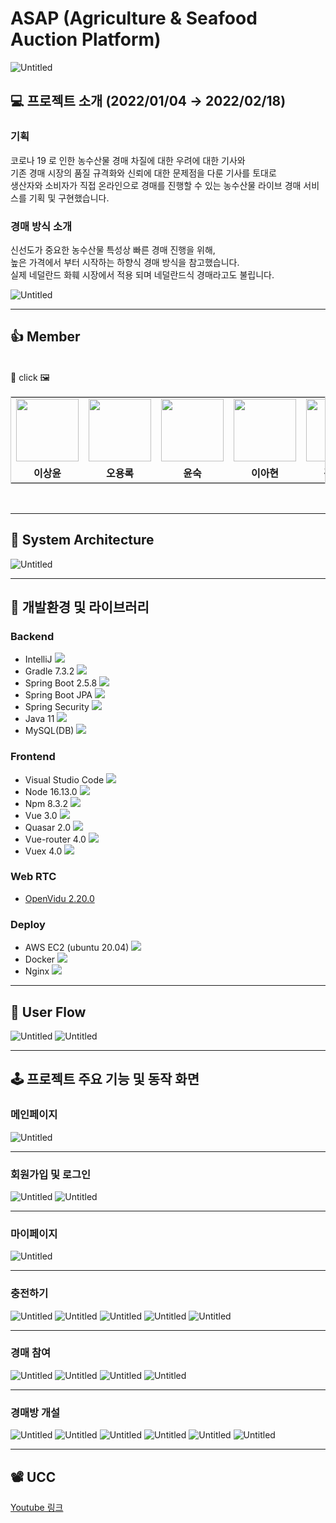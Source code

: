 # ASAP (Agriculture &amp; Seafood Auction Platform)

![Untitled](https://user-images.githubusercontent.com/18694745/159391077-70118cdf-2ffa-44a5-9564-2a26af7ce07f.png)

## 💻 프로젝트 소개 (2022/01/04 → 2022/02/18)

### 기획

코로나 19 로 인한 농수산물 경매 차질에 대한 우려에 대한 기사와 \
기존 경매 시장의 품질 규격화와 신뢰에 대한 문제점을 다룬 기사를 토대로 \
생산자와 소비자가 직접 온라인으로 경매를 진행할 수 있는 농수산물 라이브 경매 서비스를 기획 및 구현했습니다.

### 경매 방식 소개

신선도가 중요한 농수산물 특성상 빠른 경매 진행을 위해, \
높은 가격에서 부터 시작하는 하향식 경매 방식을 참고했습니다. \
실제 네덜란드 화훼 시장에서 적용 되며 네덜란드식 경매라고도 불립니다.

![Untitled](https://user-images.githubusercontent.com/18694745/159390570-2fba76b5-aa32-40aa-90e5-4bce452c9368.png)

---

## :+1: Member

</br>
📌 click 🖼️
<table style="border:1px solid #4444">
<tr> 
<td align="center" width="120px"><a href="https://github.com/dltkddbs"><img src="https://avatars.githubusercontent.com/u/38884368?v=4" width="100px"></a></td>
<td align="center" width="120px"><a href="https://github.com/ohyr"><img src="https://avatars.githubusercontent.com/u/18694745?v=4" width="100px"></a></td>
<td align="center" width="120px"><a href="https://github.com/djs02027"><img src="https://avatars.githubusercontent.com/u/42508120?v=4" width="100px"></a></td>
<td align="center" width="120px"><a href="https://github.com/alskal1"><img src="https://avatars.githubusercontent.com/u/48577694?v=4" width="100px"></a></td>
<td align="center" width="120px"><a href="https://github.com/EoJin-Kim"><img src="https://avatars.githubusercontent.com/u/62640679?v=4" width="100px"></a></td>
</tr>
<tr style="font-weight:bold">
<td align="center"> 이상윤 </td>
<td align="center"> 오용록 </td>
<td align="center"> 윤숙 </td>
<td align="center"> 이아현 </td>
<td align="center"> 김어진 </td>
</tr>
</table>
</br>

---

## 📝 System Architecture
![Untitled](https://user-images.githubusercontent.com/18694745/159391336-a2327745-69ee-479a-a3d6-9b9f87e37194.png)

---

## 🎨 개발환경 및 라이브러리

### Backend

- IntelliJ <img src="https://img.shields.io/badge/IntelliJ IDEA-000000?style=flat-square&logo=IntelliJIDEA&logoColor=white"/>
- Gradle 7.3.2 <img src="https://img.shields.io/badge/Gradle-7.3.2-6DB33F?style=flat-square&logo=Gradle&logoColor=white"/>
- Spring Boot 2.5.8 <img src="https://img.shields.io/badge/Spring Boot-2.5.8-6DB33F?style=flat-square&logo=Spring Boot&logoColor=white"/>
- Spring Boot JPA <img src="https://img.shields.io/badge/Spring Boot JPA-2.5.8-6DB33F?style=flat-square&logo=SpringBootJPA&logoColor=white"/>
- Spring Security <img src="https://img.shields.io/badge/Spring Security-6DB33F?style=flat-square&logo=SpringSecurity&logoColor=white"/>
- Java 11 <img src="https://img.shields.io/badge/Java-11-007396?style=flat&logo=Java&logoColor=white"/>
- MySQL(DB) <img src="https://img.shields.io/badge/MySQL-4479A1?style=flat-square&logo=MySQL&logoColor=white"/>
    
### Frontend

- Visual Studio Code <img src="https://img.shields.io/badge/Visual Studio Code-007ACC?style=flat-square&logo=Visual Studio Code&logoColor=white"/>
- Node 16.13.0 <img src="https://img.shields.io/badge/Node-16.13.0-339933?style=flat-square&logo=Node.js&logoColor=white"/>
- Npm 8.3.2 <img src="https://img.shields.io/badge/Npm-8.3.2-CB3837?style=flat-square&logo=Npm&logoColor=white"/>
- Vue 3.0 <img src="https://img.shields.io/badge/Vue-3.0-4FC08D?style=flat-square&logo=Vue.js&logoColor=white"/>
- Quasar 2.0 <img src="https://img.shields.io/badge/Quasar-2.0-1976D2?style=flat-square&logo=Quasar&logoColor=white"/>
- Vue-router 4.0 <img src="https://img.shields.io/badge/Vue router-4.0-6DB33F?style=flat-square&logo=Vue.js&logoColor=white"/>
- Vuex 4.0 <img src="https://img.shields.io/badge/Vuex-4.0-4FC08D?style=flat-square&logo=Vue.js&logoColor=white"/>
    
### Web RTC

- [OpenVidu 2.20.0](https://openvidu.io/)

### Deploy

- AWS EC2 (ubuntu 20.04) <img src="https://img.shields.io/badge/AWS-232F3E?style=flat-square&logo=amazon aws&logoColor=white"/>
- Docker <img src="https://img.shields.io/badge/Docker-2496ED?style=flat-square&logo=Docker&logoColor=white"/>
- Nginx <img src="https://img.shields.io/badge/NGINX-009639?style=flat-square&logo=NGINX&logoColor=white"/>

---

## 🚚 User Flow

![Untitled](https://user-images.githubusercontent.com/18694745/159393021-e8661391-6187-4c65-96e1-dba1ddd27ae0.png)
![Untitled](https://user-images.githubusercontent.com/18694745/159393155-6d98b11c-9b87-4da4-afde-2b2cbdbef066.png)

---

## 🕹 프로젝트 주요 기능 및 동작 화면

### 메인페이지

![Untitled](https://user-images.githubusercontent.com/18694745/159393964-86ce7eb7-e39d-4be1-844f-8fc26730be43.png)

---

### 회원가입 및 로그인

![Untitled](https://user-images.githubusercontent.com/18694745/159394034-9e8217d4-a92d-4b0a-9b43-52f681eb47ac.png)
![Untitled](https://user-images.githubusercontent.com/18694745/159394082-d693c08e-3ba3-4f02-8d1e-e4623c50889c.png)

---

### 마이페이지

![Untitled](https://user-images.githubusercontent.com/18694745/159394109-ce2b95f9-96ef-492b-ae79-15416bfdaed3.png)

---

### 충전하기

![Untitled](https://user-images.githubusercontent.com/18694745/159394143-db304ffb-7142-402a-8442-2f672eb34685.png)
![Untitled](https://user-images.githubusercontent.com/18694745/159394198-f4bcbc87-14d5-47b2-842a-4044312a3695.png)
![Untitled](https://user-images.githubusercontent.com/18694745/159394201-88786217-1fa6-4d48-be96-2dae6ef1f4f6.png)
![Untitled](https://user-images.githubusercontent.com/18694745/159394206-d6cf2249-c52d-4226-a06c-496d5cb748c3.png)
![Untitled](https://user-images.githubusercontent.com/18694745/159394212-ec9a6aa9-6601-4d1f-884d-ac77f6362bd2.png)

---

### 경매 참여

![Untitled](https://user-images.githubusercontent.com/18694745/159394296-6df6efea-b4ac-49da-a059-33cdd0d4e86f.png)
![Untitled](https://user-images.githubusercontent.com/18694745/159394301-aa11f28d-e0d1-4303-ad65-58ed905a2655.png)
![Untitled](https://user-images.githubusercontent.com/18694745/159394307-41b1e219-e8f3-4dd1-8471-644b1e6715b1.png)
![Untitled](https://user-images.githubusercontent.com/18694745/159394310-3d02de2f-9ca1-4801-8739-36794ba02bb5.png)

---

### 경매방 개설

![Untitled](https://user-images.githubusercontent.com/18694745/159394374-49191686-b4cf-4a5f-bda3-3a21cd14220d.png)
![Untitled](https://user-images.githubusercontent.com/18694745/159394383-ae7b1431-ee5d-47f8-ad0e-00756ae3ef94.png)
![Untitled](https://user-images.githubusercontent.com/18694745/159394388-96489781-07c1-4783-8a8f-8a18f395d9dd.png)
![Untitled](https://user-images.githubusercontent.com/18694745/159394391-81972280-4a0c-4c60-b567-e0a3dd198d4a.png)
![Untitled](https://user-images.githubusercontent.com/18694745/159394396-e4153dbe-5e66-40e1-b695-5e8da4d9eccc.png)
![Untitled](https://user-images.githubusercontent.com/18694745/159394404-52c5efb4-f1bb-4515-a707-0ed85f9b2815.png)

---

## 📽 UCC

[Youtube 링크](https://www.youtube.com/watch?v=95W12DGsSnU)
